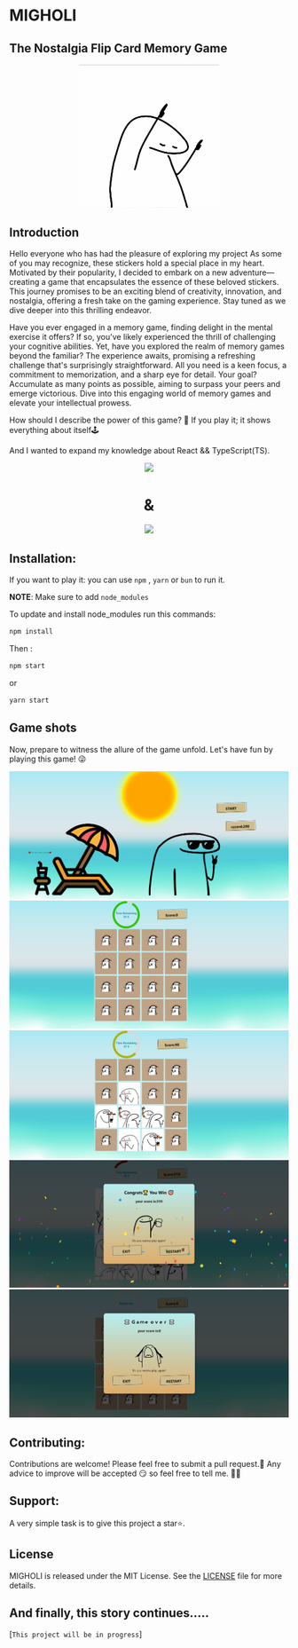# MIGHOLI

## The Nostalgia Flip Card Memory Game

<div align="center">
<img src="public/images/migholi3.jpg" width="50%">
</div>



## Introduction

Hello everyone who has had the pleasure of exploring my project As some of you may recognize, these stickers hold a special place in my heart. Motivated by their popularity, I decided to embark on a new adventure—creating a game that encapsulates the essence of these beloved stickers. This journey promises to be an exciting blend of creativity, innovation, and nostalgia, offering a fresh take on the gaming experience. Stay tuned as we dive deeper into this thrilling endeavor.

Have you ever engaged in a memory game, finding delight in the mental exercise it offers? If so, you've likely experienced the thrill of challenging your cognitive abilities. Yet, have you explored the realm of memory games beyond the familiar? The experience awaits, promising a refreshing challenge that's surprisingly straightforward. All you need is a keen focus, a commitment to memorization, and a sharp eye for detail. Your goal? Accumulate as many points as possible, aiming to surpass your peers and emerge victorious. Dive into this engaging world of memory games and elevate your intellectual prowess.

How should I describe the power of this game? 🤔 If you play it; it shows everything about itself🕹️

And I wanted to expand my knowledge about React && TypeScript(TS).
<div align="center">
<img src="https://blog.logrocket.com/wp-content/uploads/2023/10/complete-guide-react-refs.png" width="20%">
<h1>&</h1>
<img src="https://upload.wikimedia.org/wikipedia/commons/thumb/4/4c/Typescript_logo_2020.svg/1024px-Typescript_logo_2020.svg.png" width="20%">
</div>

## Installation:

If you want to play it:
you can use `npm` , `yarn` or `bun` to run it.

**NOTE**: Make sure to add `node_modules`

To update and install node_modules run this commands:

```ts
npm install
```
Then :

```ts
npm start
```

or

```ts
yarn start
```
## Game shots
Now, prepare to witness the allure of the game unfold. Let's have fun by playing this game! 😜

![home page](./readme_images/home_page.png)
![game page](./readme_images/begin_during.png)
![game page](./readme_images/during.png)
![win page](./readme_images/win.png)
![lose page](./readme_images/lose.png)


## Contributing:
Contributions are welcome! Please feel free to submit a pull request.
َAny advice to improve will be accepted 😏 so feel free to tell me. 🤠🤠

## Support:
A very simple task is to give this project a star⭐.

## License
MIGHOLI is released under the MIT License. See the [LICENSE](LICENSE) file for more details.

## And finally, this story continues.....
[`This project will be in progress`]

